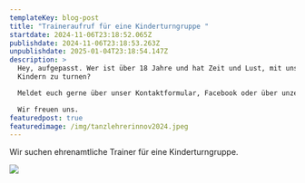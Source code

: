 ```yaml
---
templateKey: blog-post
title: "Traineraufruf für eine Kinderturngruppe "
startdate: 2024-11-06T23:18:52.065Z
publishdate: 2024-11-06T23:18:53.263Z
unpublishdate: 2025-01-04T23:18:54.147Z
description: >
  Hey, aufgepasst. Wer ist über 18 Jahre und hat Zeit und Lust, mit unseren
  Kindern zu turnen? 

  Meldet euch gerne über unser Kontaktformular, Facebook oder über unzenberg-tanzen@gmx.de

  Wir freuen uns.
featuredpost: true
featuredimage: /img/tanzlehrerinnov2024.jpeg
---
```

Wir suchen ehrenamtliche Trainer für eine Kinderturngruppe.

![](/img/tanzlehrerinnov2024.jpeg)